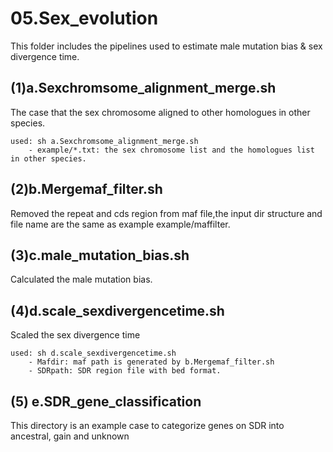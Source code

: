 # 05.Sex_evolution
This folder includes the pipelines used to estimate male mutation bias & sex divergence time.

## (1)a.Sexchromsome_alignment_merge.sh
The case that the sex chromosome aligned to other homologues in other species.
```
used: sh a.Sexchromsome_alignment_merge.sh
    - example/*.txt: the sex chromosome list and the homologues list in other species.
```

## (2)b.Mergemaf_filter.sh
Removed the repeat and cds region from maf file,the input dir structure and file name are the same as example example/maffilter.

## (3)c.male_mutation_bias.sh
Calculated the male mutation bias.

## (4)d.scale_sexdivergencetime.sh
Scaled the sex divergence time
```
used: sh d.scale_sexdivergencetime.sh
    - Mafdir: maf path is generated by b.Mergemaf_filter.sh
    - SDRpath: SDR region file with bed format.
```

## (5) e.SDR_gene_classification
This directory is an example case to categorize genes on SDR into ancestral, gain and unknown
